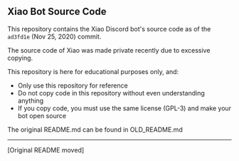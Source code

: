 ## Xiao Bot Source Code
This repository contains the Xiao Discord bot's source code as of the `ad3fd1e` (Nov 25, 2020) commit.

The source code of Xiao was made private recently due to excessive copying.

This repository is here for educational purposes only, and:
* Only use this repository for reference
* Do not copy code in this repository without even understanding anything
* If you copy code, you must use the same license (GPL-3) and make your bot open source

The original README.md can be found in OLD_README.md

---

[Original README moved]
